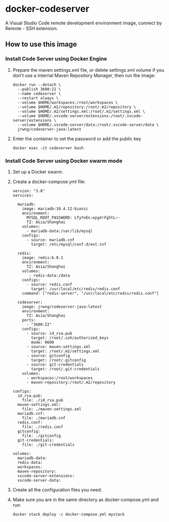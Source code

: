 # docker-codeserver

A Visual Studio Code remote development environment image, connect by Remote - SSH extension.

## How to use this image

### Install Code Server using Docker Engine

1. Prepare the maven settings.xml file, or delete settings.xml volume if you don't use a internal Maven Repository Manager, then run the image: 
   
    ``` shell
    docker run --detach \
      --publish 3600:22 \
      --name codeserver \
      --restart always \
      --volume $HOME/workspaces:/root/workspaces \
      --volume $HOME/.m2/repository:/root/.m2/repository \
      --volume $HOME/.m2/settings.xml:/root/.m2/settings.xml \
      --volume $HOME/.vscode-server/extensions:/root/.vscode-server/extensions \
      --volume $HOME/.vscode-server/data:/root/.vscode-server/data \
      jrwng/codeserver-java:latest
    ```

2. Enter the container to set the password or add the public key
    
    ``` shell
    docker exec -it codeserver bash
    ```

### Install Code Server using Docker swarm mode

1. Set up a Docker swarm.
2. Create a docker-compose.yml file:

    ``` ymal
    version: "3.8"
    services:
    
      mariadb:
        image: mariadb:10.4.12-bionic
        environment:
          MYSQL_ROOT_PASSWORD: LTyYnEn:epg4!Fg5tL~-
          TZ: Asia/Shanghai
        volumes:
          - mariadb-data:/var/lib/mysql
        configs:
          - source: mariadb.cnf
            target: /etc/mysql/conf.d/ext.cnf
    
      redis:
        image: redis:6.0.1
        environment:
          TZ: Asia/Shanghai
        volumes:
           - redis-data:/data
        configs:
          - source: redis.conf
            target: /usr/local/etc/redis/redis.conf
        command: ["redis-server", "/usr/local/etc/redis/redis.conf"]
    
      codeserver:
        image: jrwng/codeserver-java:latest
        environment:
          TZ: Asia/Shanghai
        ports:
          - "3600:22"
        configs:
          - source: id_rsa.pub
            target: /root/.ssh/authorized_keys
            mode: 0600
          - source: maven-settings.xml
            target: /root/.m2/settings.xml
          - source: gitconfig
            target: /root/.gitconfig
          - source: git-credentials
            target: /root/.git-credentials
        volumes:
          - workspaces:/root/workspaces
          - maven-repository:/root/.m2/repository
    
    configs:
      id_rsa.pub:
        file: ./id_rsa.pub
      maven-settings.xml:
        file: ./maven-settings.xml
      mariadb.cnf:
        file: ./mariadb.cnf
      redis.conf:
        file: ./redis.conf
      gitconfig:
        file: ./gitconfig
      git-credentials: 
        file: ./git-credentials
    
    volumes:
      mariadb-data:
      redis-data:
      workspaces:
      maven-repository: 
      vscode-server-extensions:
      vscode-server-data:
    ```

3. Create all the configuration files you need.
4. Make sure you are in the same directory as docker-compose.yml and run:
   ``` shell
   docker stack deploy -c docker-compose.yml mystack
   ```
